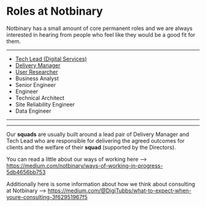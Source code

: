 # Roles at Notbinary


Notbinary has a small amount of core permanent roles and we are always interested in hearing from people who feel like they would be a good fit for them.

---

- [Tech Lead (Digital Services)](https://github.com/notbinary/job-roles/blob/master/principal-engineer.md) 
- [Delivery Manager](https://github.com/notbinary/job-roles/blob/master/squad-manager.md) 
- [User Researcher](https://github.com/notbinary/job-roles/blob/master/user-researcher.md) 
- Business Analyst 
- Senior Engineer
- Engineer
- Technical Architect
- Site Reliability Engineer
- Data Engineer
---


---


Our **squads** are usually built around a lead pair of Delivery Manager and Tech Lead who are responsible for delivering the agreed outcomes for clients and the welfare of their **squad** (supported by the Directors).

You can read a little about our ways of working here --> https://medium.com/notbinary/ways-of-working-in-progress-5db4656bb753

Additionally here is some information about how we think about consulting at Notbinary --> https://medium.com/@DigiTubbs/what-to-expect-when-youre-consulting-3f62951967f5
